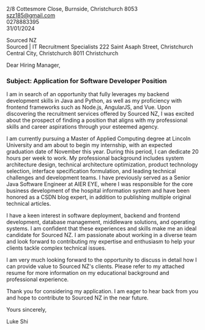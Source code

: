 2/8 Cottesmore Close, Burnside, Christchurch 8053  
szz185@gmail.com  
0278883395  
31/01/2024

Sourced NZ  
Sourced | IT Recruitment Specialists 222 Saint Asaph Street, Christchurch Central City, Christchurch 8011
Christchurch

Dear Hiring Manager,

### Subject: Application for Software Developer Position

I am in search of an opportunity that fully leverages my backend development skills in Java and Python, as well as my proficiency with frontend frameworks such as Node.js, AngularJS, and Vue. Upon discovering the recruitment services offered by Sourced NZ, I was excited about the prospect of finding a position that aligns with my professional skills and career aspirations through your esteemed agency.

I am currently pursuing a Master of Applied Computing degree at Lincoln University and am about to begin my internship, with an expected graduation date of November this year. During this period, I can dedicate 20 hours per week to work. My professional background includes system architecture design, technical architecture optimization, product technology selection, interface specification formulation, and leading technical challenges and development teams. I have previously served as a Senior Java Software Engineer at AIER EYE, where I was responsible for the core business development of the hospital information system and have been honored as a CSDN blog expert, in addition to publishing multiple original technical articles.

I have a keen interest in software deployment, backend and frontend development, database management, middleware solutions, and operating systems. I am confident that these experiences and skills make me an ideal candidate for Sourced NZ. I am passionate about working in a diverse team and look forward to contributing my expertise and enthusiasm to help your clients tackle complex technical issues.

I am very much looking forward to the opportunity to discuss in detail how I can provide value to Sourced NZ's clients. Please refer to my attached resume for more information on my educational background and professional experience.

Thank you for considering my application. I am eager to hear back from you and hope to contribute to Sourced NZ in the near future.

Yours sincerely,

Luke Shi
